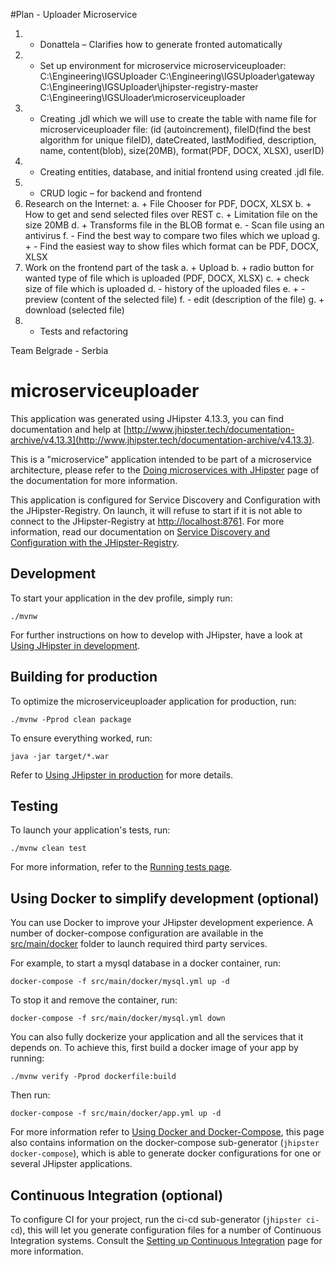 #Plan - Uploader Microservice
1.	+ Donattela – Clarifies how to generate fronted automatically		
2.	+ Set up environment for microservice microserviceuploader:
			C:\Engineering\IGSUploader
			C:\Engineering\IGSUploader\gateway
			C:\Engineering\IGSUploader\jhipster-registry-master
			C:\Engineering\IGSUloader\microserviceuploader
3.	+ Creating .jdl which we will use to create the table with name file for microserviceuploader
file: (id (autoincrement), fileID(find the best algorithm for unique fileID), dateCreated, lastModified, description, name, content(blob), size(20MB), format(PDF, DOCX, XLSX), userID)
4.	+ Creating entities, database, and initial frontend using created .jdl file.
5.	+ CRUD logic – for backend and frontend
6.	Research on the Internet: 
			a.	+ File Chooser for PDF, DOCX, XLSX
			b.	+ How to get and send selected files over REST
			c.	+ Limitation file on the size 20MB
			d.	+ Transforms file in the BLOB format
			e.	- Scan file using an antivirus
			f.	- Find the best way to compare two files which we upload
			g.	+ - Find the easiest way to show files which format can be PDF, DOCX, XLSX
7.	Work on the frontend part of the task
			a.	+ Upload
			b.	+ radio button for wanted type of file which is uploaded (PDF, DOCX, XLSX)
			c.	+ check size of file which is uploaded
			d.	- history of the uploaded files
			e.	+ - preview (content of the selected file)
			f.	- edit (description of the file)
			g.	+ download (selected file)
8.	+ Tests and refactoring


Team Belgrade - Serbia


# microserviceuploader
This application was generated using JHipster 4.13.3, you can find documentation and help at [http://www.jhipster.tech/documentation-archive/v4.13.3](http://www.jhipster.tech/documentation-archive/v4.13.3).

This is a "microservice" application intended to be part of a microservice architecture, please refer to the [Doing microservices with JHipster][] page of the documentation for more information.

This application is configured for Service Discovery and Configuration with the JHipster-Registry. On launch, it will refuse to start if it is not able to connect to the JHipster-Registry at [http://localhost:8761](http://localhost:8761). For more information, read our documentation on [Service Discovery and Configuration with the JHipster-Registry][].

## Development

To start your application in the dev profile, simply run:

    ./mvnw


For further instructions on how to develop with JHipster, have a look at [Using JHipster in development][].



## Building for production

To optimize the microserviceuploader application for production, run:

    ./mvnw -Pprod clean package

To ensure everything worked, run:

    java -jar target/*.war


Refer to [Using JHipster in production][] for more details.

## Testing

To launch your application's tests, run:

    ./mvnw clean test

For more information, refer to the [Running tests page][].

## Using Docker to simplify development (optional)

You can use Docker to improve your JHipster development experience. A number of docker-compose configuration are available in the [src/main/docker](src/main/docker) folder to launch required third party services.

For example, to start a mysql database in a docker container, run:

    docker-compose -f src/main/docker/mysql.yml up -d

To stop it and remove the container, run:

    docker-compose -f src/main/docker/mysql.yml down

You can also fully dockerize your application and all the services that it depends on.
To achieve this, first build a docker image of your app by running:

    ./mvnw verify -Pprod dockerfile:build

Then run:

    docker-compose -f src/main/docker/app.yml up -d

For more information refer to [Using Docker and Docker-Compose][], this page also contains information on the docker-compose sub-generator (`jhipster docker-compose`), which is able to generate docker configurations for one or several JHipster applications.

## Continuous Integration (optional)

To configure CI for your project, run the ci-cd sub-generator (`jhipster ci-cd`), this will let you generate configuration files for a number of Continuous Integration systems. Consult the [Setting up Continuous Integration][] page for more information.

[JHipster Homepage and latest documentation]: http://www.jhipster.tech
[JHipster 4.13.3 archive]: http://www.jhipster.tech/documentation-archive/v4.13.3
[Doing microservices with JHipster]: http://www.jhipster.tech/documentation-archive/v4.13.3/microservices-architecture/
[Using JHipster in development]: http://www.jhipster.tech/documentation-archive/v4.13.3/development/
[Service Discovery and Configuration with the JHipster-Registry]: http://www.jhipster.tech/documentation-archive/v4.13.3/microservices-architecture/#jhipster-registry
[Using Docker and Docker-Compose]: http://www.jhipster.tech/documentation-archive/v4.13.3/docker-compose
[Using JHipster in production]: http://www.jhipster.tech/documentation-archive/v4.13.3/production/
[Running tests page]: http://www.jhipster.tech/documentation-archive/v4.13.3/running-tests/
[Setting up Continuous Integration]: http://www.jhipster.tech/documentation-archive/v4.13.3/setting-up-ci/


